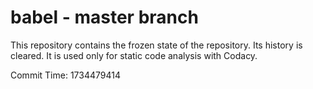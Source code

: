 # babel - master branch

This repository contains the frozen state of the repository.
Its history is cleared. It is used only for static code
analysis with Codacy.

Commit Time: 1734479414